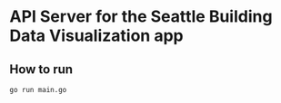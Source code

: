 # API Server for the Seattle Building Data Visualization app

## How to run
```sh
go run main.go
```
